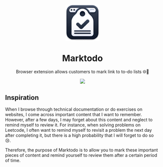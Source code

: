 <br />

<p align="center">
  <img align="center" width="110" src="/docs/logo.png"/>
</p>

<h1 align="center">Marktodo</h1>

<p align="center">
Browser extension allows customers to mark link to to-do lists 🌐🔖

<p align="center">
  <img src="/docs/screen-record.mp4" />
</p>

<!--
<p align="center">
  <img width="170" src="https://extensionworkshop.com/assets/img/documentation/publish/get-the-addon-178x60px.dad84b42.png"/>
</p>

-->

## Inspiration

When I browse through technical documentation or do exercises on websites, I come across important content that I want to remember. However, after a few days, I may forget about this content and neglect to remind myself to review it. For instance, when solving problems on Leetcode, I often want to remind myself to revisit a problem the next day after completing it, but there is a high probability that I will forget to do so 😢.

Therefore, the purpose of Marktodo is to allow you to mark these important pieces of content and remind yourself to review them after a certain period of time.
